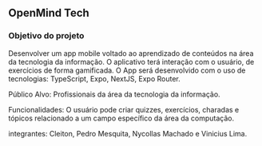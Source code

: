 ## OpenMind Tech

### Objetivo do projeto

Desenvolver um app mobile voltado ao aprendizado de conteúdos na área da tecnologia da informação. O aplicativo terá interação com o usuário, de exercícios de forma gamificada. O App será desenvolvido com o uso de tecnologias: TypeScript, Expo, NextJS, Expo Router.

Público Alvo: Profissionais da área da tecnologia da informação.

Funcionalidades: O usuário pode criar quizzes, exercícios, charadas e tópicos relacionado a um campo específico da área da computação.

integrantes: Cleiton, Pedro Mesquita, Nycollas Machado e Vinicius Lima.
